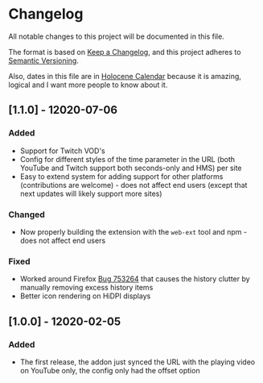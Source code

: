 # Changelog
All notable changes to this project will be documented in this file.

The format is based on [Keep a Changelog], and this project adheres to [Semantic Versioning].

Also, dates in this file are in [Holocene Calendar] because it is amazing, logical and I want more people to know about it.

## [1.1.0] - 12020-07-06
### Added
 - Support for Twitch VOD's
 - Config for different styles of the time parameter in the URL (both YouTube and Twitch support both seconds-only and HMS) per site
 - Easy to extend system for adding support for other platforms (contributions are welcome) - does not affect end users (except that next updates will likely support more sites)
### Changed
 - Now properly building the extension with the `web-ext` tool and npm - does not affect end users
### Fixed
 - Worked around Firefox [Bug 753264](https://bugzilla.mozilla.org/show_bug.cgi?id=753264) that causes the history clutter by manually removing excess history items
 - Better icon rendering on HiDPI displays

## [1.0.0] - 12020-02-05
### Added
 - The first release, the addon just synced the URL with the playing video on YouTube only, the config only had the offset option

[Semantic Versioning]: https://semver.org/spec/v2.0.0.html "Semantic Versioning"
[Keep a Changelog]: https://keepachangelog.com/en/1.0.0/ "Keep a Changelog"
[Holocene Calendar]: https://en.wikipedia.org/wiki/Holocene_calendar "Holocene Calendar"
